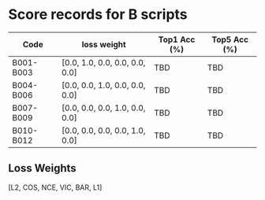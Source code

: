 # Score records for B scripts

| Code | loss weight | Top1 Acc (%) | Top5 Acc (%) |
|------|-------------|---------------|---------------|
| B001-B003 | [0.0, 1.0, 0.0, 0.0, 0.0, 0.0] | TBD | TBD |
| B004-B006 | [0.0, 0.0, 1.0, 0.0, 0.0, 0.0] | TBD | TBD |
| B007-B009 | [0.0, 0.0, 0.0, 1.0, 0.0, 0.0] | TBD | TBD |
| B010-B012 | [0.0, 0.0, 0.0, 0.0, 1.0, 0.0] | TBD | TBD |

## Loss Weights

[L2, COS, NCE, VIC, BAR, L1]